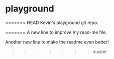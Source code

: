 playground
==========

<<<<<<< HEAD
Kevin's playground git repo.

=======
A new line to improve my read-me file.

Another new line to make the readme even better!
>>>>>>> master
